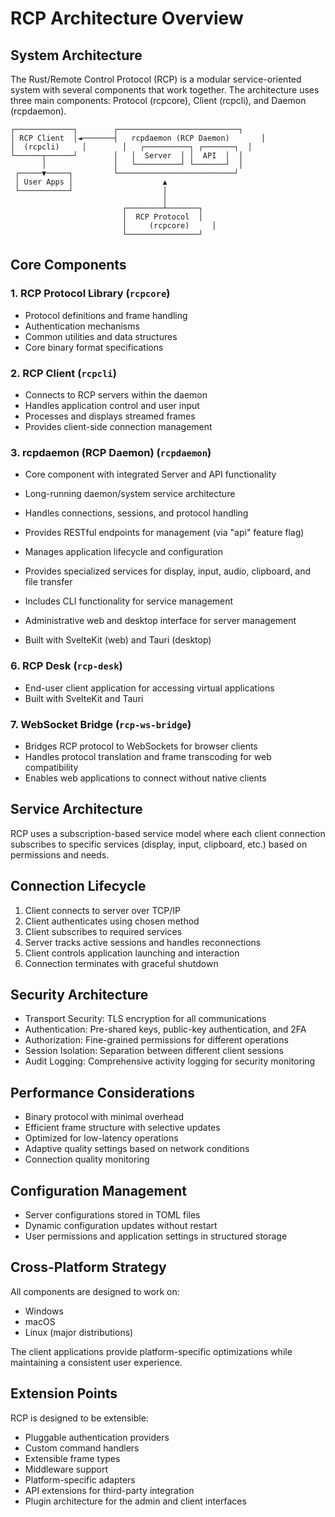 # RCP Architecture Overview

## System Architecture

The Rust/Remote Control Protocol (RCP) is a modular service-oriented system with several components that work together. The architecture uses three main components: Protocol (rcpcore), Client (rcpcli), and Daemon (rcpdaemon).

```
┌─────────────┐        ┌───────────────────────────┐
│ RCP Client  │◄───────┤   rcpdaemon (RCP Daemon)       │
│  (rcpcli)     │        │   ┌──────────┐ ┌───────┐  │
└──────┬──────┘        │   │  Server  │ │  API  │  │
       │               │   └──────────┘ └───────┘  │
 ┌─────▼─────┐         └──────────────────────────┘
 │ User Apps │                    ▲
 └───────────┘                    │
                                  │
                         ┌────────┴───────┐
                         │  RCP Protocol  │
                         │     (rcpcore)     │
                         └────────────────┘
```

## Core Components

### 1. RCP Protocol Library (`rcpcore`)

- Protocol definitions and frame handling
- Authentication mechanisms
- Common utilities and data structures
- Core binary format specifications

### 2. RCP Client (`rcpcli`)

- Connects to RCP servers within the daemon
- Handles application control and user input
- Processes and displays streamed frames
- Provides client-side connection management

### 3. rcpdaemon (RCP Daemon) (`rcpdaemon`)

- Core component with integrated Server and API functionality
- Long-running daemon/system service architecture
- Handles connections, sessions, and protocol handling
- Provides RESTful endpoints for management (via "api" feature flag)
- Manages application lifecycle and configuration
- Provides specialized services for display, input, audio, clipboard, and file transfer
- Includes CLI functionality for service management

- Administrative web and desktop interface for server management
- Built with SvelteKit (web) and Tauri (desktop)

### 6. RCP Desk (`rcp-desk`)

- End-user client application for accessing virtual applications
- Built with SvelteKit and Tauri

### 7. WebSocket Bridge (`rcp-ws-bridge`)

- Bridges RCP protocol to WebSockets for browser clients
- Handles protocol translation and frame transcoding for web compatibility
- Enables web applications to connect without native clients

## Service Architecture

RCP uses a subscription-based service model where each client connection subscribes to specific services (display, input, clipboard, etc.) based on permissions and needs.

## Connection Lifecycle

1. Client connects to server over TCP/IP
2. Client authenticates using chosen method
3. Client subscribes to required services
4. Server tracks active sessions and handles reconnections
5. Client controls application launching and interaction
6. Connection terminates with graceful shutdown

## Security Architecture

- Transport Security: TLS encryption for all communications
- Authentication: Pre-shared keys, public-key authentication, and 2FA
- Authorization: Fine-grained permissions for different operations
- Session Isolation: Separation between different client sessions
- Audit Logging: Comprehensive activity logging for security monitoring

## Performance Considerations

- Binary protocol with minimal overhead
- Efficient frame structure with selective updates
- Optimized for low-latency operations
- Adaptive quality settings based on network conditions
- Connection quality monitoring

## Configuration Management

- Server configurations stored in TOML files
- Dynamic configuration updates without restart
- User permissions and application settings in structured storage

## Cross-Platform Strategy

All components are designed to work on:
- Windows
- macOS
- Linux (major distributions)

The client applications provide platform-specific optimizations while maintaining a consistent user experience.

## Extension Points

RCP is designed to be extensible:

- Pluggable authentication providers
- Custom command handlers
- Extensible frame types
- Middleware support
- Platform-specific adapters
- API extensions for third-party integration
- Plugin architecture for the admin and client interfaces